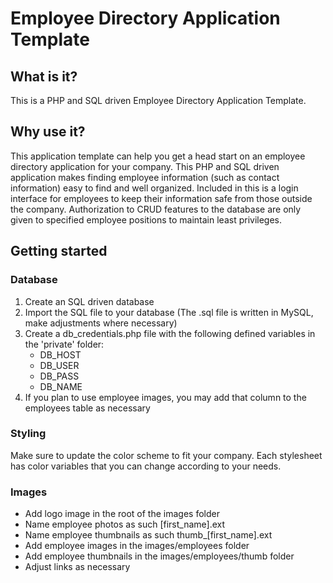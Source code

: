 # Employee Directory Application Template

## What is it?

This is a PHP and SQL driven Employee Directory Application Template.

## Why use it?

This application template can help you get a head start on an employee directory application for your company. This PHP and SQL driven application makes finding employee information (such as contact information) easy to find and well organized. Included in this is a login interface for employees to keep their information safe from those outside the company. Authorization to CRUD features to the database are only given to specified employee positions to maintain least privileges.

## Getting started

### Database

1. Create an SQL driven database
2. Import the SQL file to your database (The .sql file is written in MySQL, make adjustments where necessary)
3. Create a db_credentials.php file with the following defined variables in the 'private' folder:
   - DB_HOST
   - DB_USER
   - DB_PASS
   - DB_NAME
4. If you plan to use employee images, you may add that column to the employees table as necessary

### Styling

Make sure to update the color scheme to fit your company. Each stylesheet has color variables that you can change according to your needs.

### Images

- Add logo image in the root of the images folder
- Name employee photos as such [first_name].ext
- Name employee thumbnails as such thumb\_[first_name].ext
- Add employee images in the images/employees folder
- Add employee thumbnails in the images/employees/thumb folder
- Adjust links as necessary
